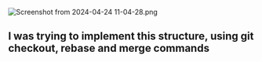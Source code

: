 ![Screenshot from 2024-04-24 11-04-28.png](..%2F..%2FPictures%2FScreenshots%2FScreenshot%20from%202024-04-24%2011-04-28.png)

<h2>I was trying to implement this structure, using git checkout, rebase and merge commands</h2>